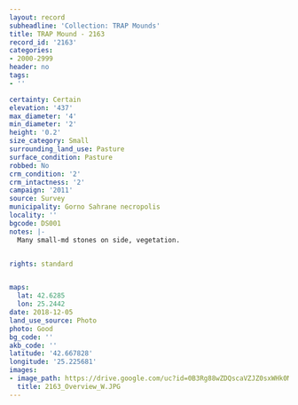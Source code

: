 ```yaml
---
layout: record
subheadline: 'Collection: TRAP Mounds'
title: TRAP Mound - 2163
record_id: '2163'
categories:
- 2000-2999
header: no
tags:
- ''

certainty: Certain
elevation: '437'
max_diameter: '4'
min_diameter: '2'
height: '0.2'
size_category: Small
surrounding_land_use: Pasture
surface_condition: Pasture
robbed: No
crm_condition: '2'
crm_intactness: '2'
campaign: '2011'
source: Survey
municipality: Gorno Sahrane necropolis
locality: ''
bgcode: DS001
notes: |-
  Many small-md stones on side, vegetation.


rights: standard


maps:
  lat: 42.6285
  lon: 25.2442
date: 2018-12-05
land_use_source: Photo
photo: Good
bg_code: ''
akb_code: ''
latitude: '42.667828'
longitude: '25.225681'
images:
- image_path: https://drive.google.com/uc?id=0B3Rg88wZDQscaVZJZ0sxWHk0MWc
  title: 2163_Overview_W.JPG
---
```

